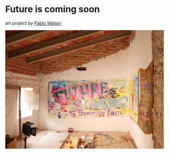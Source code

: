 # Future is coming soon

art project by [Pablo Walser](https://pablowalser.de)

![future is coming soon](https://github.com/niklasp/futureiscomingsoon/blob/main/src/images/futureiscomingsoon.jpeg?raw=true)